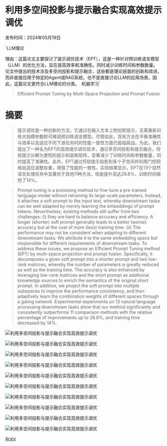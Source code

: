 # 利用多空间投影与提示融合实现高效提示调优

发布时间：2024年05月19日

`LLM理论

理由：这篇论文主要探讨了提示调优技术（EPT），这是一种针对预训练语言模型（LLM）的优化方法，旨在提高效率和准确性，同时减少训练时间和参数数量。论文中提出的技术涉及多空间投影和提示融合，这些都是理论层面的创新和改进，而非直接应用于特定的Agent或RAG系统，也不是直接讨论LLM的应用场景。因此，这篇论文更符合LLM理论的分类。` `机器学习`

> Efficient Prompt Tuning by Multi-Space Projection and Prompt Fusion

# 摘要

> 提示调优是一种创新的方法，它通过在输入文本上附加软提示，无需重新训练大规模参数即可微调预训练语言模型。尽管如此，现有方法在平衡准确性与效率以及适应不同下游任务时的性能一致性方面仍面临挑战。为此，我们提出了一种名为EPT的高效提示调优技术，通过多空间投影和提示融合，将软提示分解为更短的提示和低秩矩阵，显著减少了训练时间和参数数量，同时提高了准确性。此外，EPT通过将软提示投影到多个子空间并利用门控网络自适应调整权重，增强了性能的一致性。实验结果显示，EPT在13个自然语言处理任务中显著优于其他11种方法，性能提升高达28.8%，训练时间缩短了14%。

> Prompt tuning is a promising method to fine-tune a pre-trained language model without retraining its large-scale parameters. Instead, it attaches a soft prompt to the input text, whereby downstream tasks can be well adapted by merely learning the embeddings of prompt tokens. Nevertheless, existing methods still suffer from two challenges: (i) they are hard to balance accuracy and efficiency. A longer (shorter) soft prompt generally leads to a better (worse) accuracy but at the cost of more (less) training time. (ii) The performance may not be consistent when adapting to different downstream tasks. We attribute it to the same embedding space but responsible for different requirements of downstream tasks. To address these issues, we propose an Efficient Prompt Tuning method (EPT) by multi-space projection and prompt fusion. Specifically, it decomposes a given soft prompt into a shorter prompt and two low-rank matrices, whereby the number of parameters is greatly reduced as well as the training time. The accuracy is also enhanced by leveraging low-rank matrices and the short prompt as additional knowledge sources to enrich the semantics of the original short prompt. In addition, we project the soft prompt into multiple subspaces to improve the performance consistency, and then adaptively learn the combination weights of different spaces through a gating network. Experimental experiments on 13 natural language processing downstream tasks show that our method significantly and consistently outperforms 11 comparison methods with the relative percentage of improvements up to 28.8%, and training time decreased by 14%.

![利用多空间投影与提示融合实现高效提示调优](../../../paper_images/2405.11464/x1.png)

![利用多空间投影与提示融合实现高效提示调优](../../../paper_images/2405.11464/x3.png)

![利用多空间投影与提示融合实现高效提示调优](../../../paper_images/2405.11464/x4.png)

![利用多空间投影与提示融合实现高效提示调优](../../../paper_images/2405.11464/x5.png)

![利用多空间投影与提示融合实现高效提示调优](../../../paper_images/2405.11464/x6.png)

![利用多空间投影与提示融合实现高效提示调优](../../../paper_images/2405.11464/init_weight.png)

![利用多空间投影与提示融合实现高效提示调优](../../../paper_images/2405.11464/cola_weight.png)

![利用多空间投影与提示融合实现高效提示调优](../../../paper_images/2405.11464/boolq_weight.png)

![利用多空间投影与提示融合实现高效提示调优](../../../paper_images/2405.11464/cb_weight.png)

![利用多空间投影与提示融合实现高效提示调优](../../../paper_images/2405.11464/rte_weight.png)

[Arxiv](https://arxiv.org/abs/2405.11464)